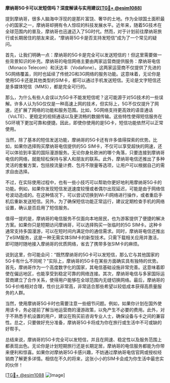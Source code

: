 **摩纳哥5G卡可以发短信吗？深度解读与实用建议[[TG💪+ @esim1088](https://t.me/s/esim1088)]**

提到摩纳哥，很多人脑海中浮现的是那片富饶、奢华的土地。作为全球国土面积最小的国家之一，摩纳哥却拥有令人惊叹的科技发展水平。近年来，随着5G技术在全球范围内的普及，摩纳哥也迅速迈入了5G时代。然而，对于计划前往摩纳哥旅行或长期居住的朋友来说，“摩纳哥5G卡是否支持发短信”成为了一个常见的疑问。

首先，让我们明确一点：摩纳哥的5G卡是完全可以发送短信的！但这里需要做一些背景知识的补充。摩纳哥的电信网络主要由两家运营商提供服务：摩纳哥电信（Monaco Telecom）和沃达丰（Vodafone）。这两家运营商不仅提供了先进的5G网络覆盖，同时也延续了传统2G和3G网络的服务功能。这意味着，无论你是使用5G卡还是其他类型的SIM卡，都可以通过手机发送短信。无论是文字短信还是多媒体短信（MMS），都是完全可行的。

那么，为什么有些人会误以为5G卡不能发短信呢？这可能源于对5G技术的一些误解。许多人认为5G仅仅是一种高速上网的技术，但实际上，5G不仅仅提升了网速，还扩展了网络的功能和服务范围。比如，5G网络支持更高效的语音通话（VoLTE）、更稳定的视频通话以及更流畅的数据传输。这些特性使得短信服务在5G环境下更加可靠和便捷。因此，即使你使用的是5G卡，短信功能依然可以正常使用。

当然，除了基本的短信发送功能，摩纳哥的5G卡还有许多值得探索的优势。比如，如果你选择购买摩纳哥电信提供的5G SIM卡，不仅可以享受超快的网速，还可以体验到丰富的国际漫游服务。无论你身处欧洲的哪个角落，只要连接到摩纳哥电信的网络，就能轻松保持与家人和朋友的联系。此外，摩纳哥电信还推出了多种灵活的套餐方案，包括按流量计费、包月不限量等选项，让用户可以根据自己的需求自由选择。

不过，在实际使用过程中，也有一些小技巧可以帮助你更好地利用摩纳哥5G卡的功能。例如，如果你发现短信发送速度较慢或者偶尔出现延迟，可能是由于网络信号波动造成的。在这种情况下，可以尝试切换到Wi-Fi网络进行操作，或者重启手机后重新发送短信。另外，为了确保短信功能正常运行，建议定期检查手机的网络设置，确认是否启用了短信服务。

值得一提的是，摩纳哥的电信服务不仅面向本地居民，也为游客提供了便捷的解决方案。如果你只是短期访问摩纳哥，可以选择购买一张临时的5G SIM卡。这种卡通常支持多国漫游，可以在短时间内满足你的通信需求。同时，摩纳哥电信还推出了eSIM服务，这是一种无需实体SIM卡的新型技术。只需下载相关应用并激活，即可随时随地接入摩纳哥的优质网络，省去了携带多张SIM卡的麻烦。

说到这里，你可能会问：“既然摩纳哥的5G卡可以发短信，那么它与其他国家的5G卡有什么不同呢？”实际上，摩纳哥的5G卡在某些方面确实具有独特的优势。首先，摩纳哥作为一个高度数字化的国家，其电信基础设施非常完善。这意味着即使在偏远地区，也能享受到稳定可靠的网络连接。其次，摩纳哥电信与多家国际运营商建立了合作关系，使得用户能够在全球范围内无缝切换网络。最后，摩纳哥的5G卡价格相对合理，性价比非常高，非常适合那些希望以较低成本获得高质量服务的人群。

当然，使用摩纳哥5G卡时也需要注意一些细节问题。例如，如果你计划在国外使用该卡，务必提前了解当地运营商的漫游政策，以免产生不必要的费用。此外，对于不熟悉手机设置的用户，建议在购买前咨询专业人士，确保设备与卡之间的兼容性。总之，只要做好充分准备，摩纳哥5G卡将成为你在旅行或生活中不可或缺的好帮手。

总结来说，摩纳哥的5G卡完全可以发短信，并且在网速、稳定性以及服务范围上都表现出色。无论你是计划短期旅行还是长期定居，摩纳哥的电信服务都能为你带来便利和惊喜。如果你对摩纳哥5G卡感兴趣，不妨通过摩纳哥电信官网或授权经销商了解更多详情。相信在不久的将来，这张小小的SIM卡会成为你生活中最忠实的伙伴！

[[TG💪+ @esim1088](https://t.me/s/esim1088) ![Image](https://i.postimg.cc/4NQfJmqS/Snipaste-2025-05-13-00-14-12.png)]